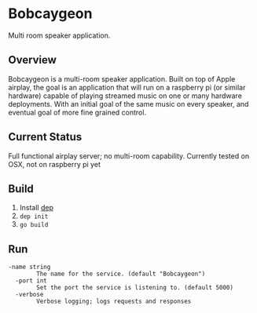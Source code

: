 Bobcaygeon
=========
Multi room speaker application.

## Overview
Bobcaygeon is a multi-room speaker application.  Built on top of Apple airplay, the goal is an application that will run on a raspberry pi (or similar hardware) capable of playing streamed music on one or many hardware deployments.  With an initial goal of the same music on every speaker, and eventual goal of more fine grained control.

## Current Status
Full functional airplay server; no multi-room capability.
Currently tested on OSX, not on raspberry pi yet

## Build
1. Install [dep](https://github.com/golang/dep)
2. `dep init`
3. `go build`

## Run
```
-name string
        The name for the service. (default "Bobcaygeon")
  -port int
        Set the port the service is listening to. (default 5000)
  -verbose
        Verbose logging; logs requests and responses
```
